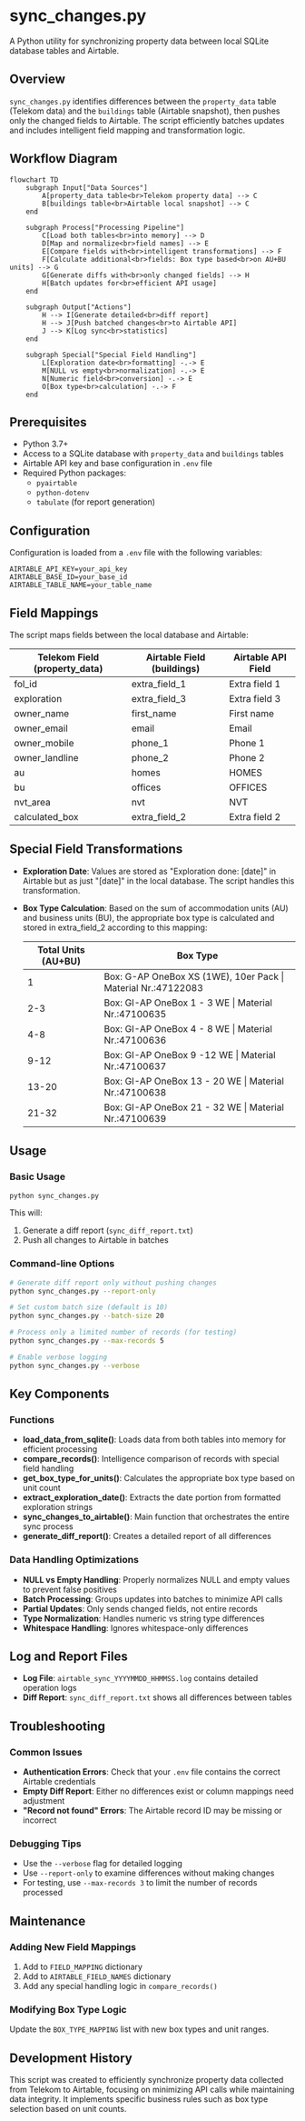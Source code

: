 # sync_changes.py

A Python utility for synchronizing property data between local SQLite database tables and Airtable.

## Overview

`sync_changes.py` identifies differences between the `property_data` table (Telekom data) and the `buildings` table (Airtable snapshot), then pushes only the changed fields to Airtable. The script efficiently batches updates and includes intelligent field mapping and transformation logic.

## Workflow Diagram

```mermaid
flowchart TD
    subgraph Input["Data Sources"]
        A[property_data table<br>Telekom property data] --> C
        B[buildings table<br>Airtable local snapshot] --> C
    end

    subgraph Process["Processing Pipeline"]
        C[Load both tables<br>into memory] --> D
        D[Map and normalize<br>field names] --> E
        E[Compare fields with<br>intelligent transformations] --> F
        F[Calculate additional<br>fields: Box type based<br>on AU+BU units] --> G
        G[Generate diffs with<br>only changed fields] --> H
        H[Batch updates for<br>efficient API usage]
    end

    subgraph Output["Actions"]
        H --> I[Generate detailed<br>diff report]
        H --> J[Push batched changes<br>to Airtable API]
        J --> K[Log sync<br>statistics]
    end

    subgraph Special["Special Field Handling"]
        L[Exploration date<br>formatting] -.-> E
        M[NULL vs empty<br>normalization] -.-> E
        N[Numeric field<br>conversion] -.-> E
        O[Box type<br>calculation] -.-> F
    end
```

## Prerequisites

- Python 3.7+
- Access to a SQLite database with `property_data` and `buildings` tables
- Airtable API key and base configuration in `.env` file
- Required Python packages:
  - `pyairtable`
  - `python-dotenv`
  - `tabulate` (for report generation)

## Configuration

Configuration is loaded from a `.env` file with the following variables:

```
AIRTABLE_API_KEY=your_api_key
AIRTABLE_BASE_ID=your_base_id
AIRTABLE_TABLE_NAME=your_table_name
```

## Field Mappings

The script maps fields between the local database and Airtable:

| Telekom Field (property_data) | Airtable Field (buildings) | Airtable API Field |
|-------------------------------|----------------------------|-------------------|
| fol_id                        | extra_field_1              | Extra field 1     |
| exploration                   | extra_field_3              | Extra field 3     |
| owner_name                    | first_name                 | First name        |
| owner_email                   | email                      | Email             |
| owner_mobile                  | phone_1                    | Phone 1           |
| owner_landline                | phone_2                    | Phone 2           |
| au                            | homes                      | HOMES             |
| bu                            | offices                    | OFFICES           |
| nvt_area                      | nvt                        | NVT               |
| calculated_box                | extra_field_2              | Extra field 2     |

## Special Field Transformations

- **Exploration Date**: Values are stored as "Exploration done: [date]" in Airtable but as just "[date]" in the local database. The script handles this transformation.
  
- **Box Type Calculation**: Based on the sum of accommodation units (AU) and business units (BU), the appropriate box type is calculated and stored in extra_field_2 according to this mapping:

  | Total Units (AU+BU) | Box Type                                            |
  |---------------------|-----------------------------------------------------|
  | 1                   | Box: G-AP OneBox XS (1WE), 10er Pack \| Material Nr.:47122083 |
  | 2-3                 | Box: GI-AP OneBox  1 - 3 WE \| Material Nr.:47100635 |
  | 4-8                 | Box: GI-AP OneBox  4 - 8 WE \| Material Nr.:47100636 |
  | 9-12                | Box: GI-AP OneBox  9 -12 WE \| Material Nr.:47100637 |
  | 13-20               | Box: GI-AP OneBox 13 - 20 WE \| Material Nr.:47100638 |
  | 21-32               | Box: GI-AP OneBox 21 - 32 WE \| Material Nr.:47100639 |

## Usage

### Basic Usage

```bash
python sync_changes.py
```

This will:
1. Generate a diff report (`sync_diff_report.txt`)
2. Push all changes to Airtable in batches

### Command-line Options

```bash
# Generate diff report only without pushing changes
python sync_changes.py --report-only

# Set custom batch size (default is 10)
python sync_changes.py --batch-size 20

# Process only a limited number of records (for testing)
python sync_changes.py --max-records 5

# Enable verbose logging
python sync_changes.py --verbose
```

## Key Components

### Functions

- **load_data_from_sqlite()**: Loads data from both tables into memory for efficient processing
- **compare_records()**: Intelligence comparison of records with special field handling
- **get_box_type_for_units()**: Calculates the appropriate box type based on unit count
- **extract_exploration_date()**: Extracts the date portion from formatted exploration strings
- **sync_changes_to_airtable()**: Main function that orchestrates the entire sync process
- **generate_diff_report()**: Creates a detailed report of all differences

### Data Handling Optimizations

- **NULL vs Empty Handling**: Properly normalizes NULL and empty values to prevent false positives
- **Batch Processing**: Groups updates into batches to minimize API calls
- **Partial Updates**: Only sends changed fields, not entire records
- **Type Normalization**: Handles numeric vs string type differences
- **Whitespace Handling**: Ignores whitespace-only differences

## Log and Report Files

- **Log File**: `airtable_sync_YYYYMMDD_HHMMSS.log` contains detailed operation logs
- **Diff Report**: `sync_diff_report.txt` shows all differences between tables

## Troubleshooting

### Common Issues

- **Authentication Errors**: Check that your `.env` file contains the correct Airtable credentials
- **Empty Diff Report**: Either no differences exist or column mappings need adjustment
- **"Record not found" Errors**: The Airtable record ID may be missing or incorrect

### Debugging Tips

- Use the `--verbose` flag for detailed logging
- Use `--report-only` to examine differences without making changes
- For testing, use `--max-records 3` to limit the number of records processed

## Maintenance

### Adding New Field Mappings

1. Add to `FIELD_MAPPING` dictionary
2. Add to `AIRTABLE_FIELD_NAMES` dictionary
3. Add any special handling logic in `compare_records()`

### Modifying Box Type Logic

Update the `BOX_TYPE_MAPPING` list with new box types and unit ranges.

## Development History

This script was created to efficiently synchronize property data collected from Telekom to Airtable, focusing on minimizing API calls while maintaining data integrity. It implements specific business rules such as box type selection based on unit counts.
